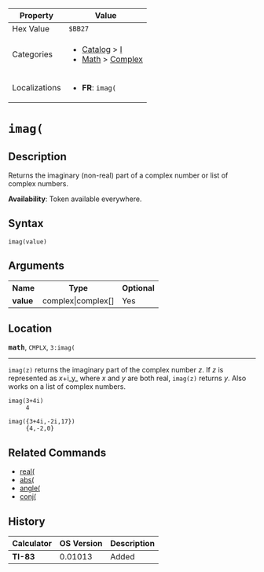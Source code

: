 | Property      | Value |
|---------------|-------|
| Hex Value     | `$BB27`|
| Categories    | <ul><li>[Catalog](<../categories/Catalog.md>) > [I](<../categories/Catalog.md#I>)</li><li>[Math](<../categories/Math.md>) > [Complex](<../categories/Math.md#Complex>)</li></ul> |
| Localizations | <ul><li><b>FR</b>: `imag(`</li></ul> |

# `imag(`

## Description
Returns the imaginary (non-real) part of a complex number or list of complex numbers.


<b>Availability</b>: Token available everywhere.

## Syntax
`imag(value)`

## Arguments
<table>
<tr><th>Name</th><th>Type</th><th>Optional</th></tr>

<tr><td><b>value</b></td><td>complex|complex[]</td><td>Yes</td></tr>

</table>

## Location
<tt><kbd><b>math</b></kbd></tt>, `CMPLX`, `3:imag(`
<hr>

`imag(z)` returns the imaginary part of the complex number _z_. If _z_ is represented as _x_+i_y_ where _x_ and _y_ are both real, `imag(z)` returns _y_. Also works on a list of complex numbers.

```ti-basic
imag(3+4i)
     4

imag({3+4i,-2i,17})
     {4,-2,0}
```

## Related Commands

*   [real(](/real-func)
*   [abs(](/abs)
*   [angle(](/angle)
*   [conj(](/conj)

## History
| Calculator | OS Version | Description |
|------------|------------|-------------|
| <b>TI-83</b> | 0.01013 | Added |


